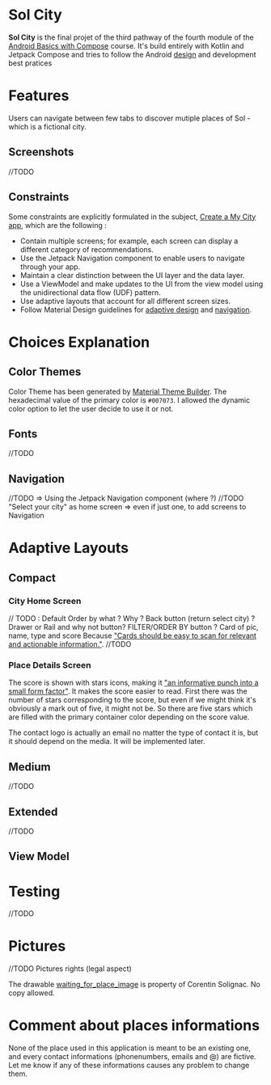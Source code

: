 # Sol City

**Sol City** is the final projet of the third pathway of the fourth module of the [Android Basics with Compose](https://developer.android.com/codelabs/basic-android-kotlin-compose-my-city?continue=https%3A%2F%2Fdeveloper.android.com%2Fcourses%2Fpathways%2Fandroid-basics-compose-unit-4-pathway-3%3Fhl%3Dfr%23codelab-https%3A%2F%2Fdeveloper.android.com%2Fcodelabs%2Fbasic-android-kotlin-compose-my-city#0) course.
It's build entirely with Kotlin and Jetpack Compose and tries to follow the Android [design](https://m3.material.io/) and development best pratices

# Features

Users can navigate between few tabs to discover mutiple places of Sol - which is a fictional city. 

## Screenshots

//TODO

## Constraints

Some constraints are explicitly formulated in the subject, [Create a My City app](https://developer.android.com/codelabs/basic-android-kotlin-compose-my-city?continue=https%3A%2F%2Fdeveloper.android.com%2Fcourses%2Fpathways%2Fandroid-basics-compose-unit-4-pathway-3%3Fhl%3Dfr%23codelab-https%3A%2F%2Fdeveloper.android.com%2Fcodelabs%2Fbasic-android-kotlin-compose-my-city#1), which are the following :
<ul>
    <li>Contain multiple screens; for example, each screen can display a different category of recommendations.</li>
    <li>Use the Jetpack Navigation component to enable users to navigate through your app.</li>
    <li>Maintain a clear distinction between the UI layer and the data layer.</li>
    <li>Use a ViewModel and make updates to the UI from the view model using the unidirectional data flow (UDF) pattern.</li>
    <li>Use adaptive layouts that account for all different screen sizes.</li>
    <li>
        Follow Material Design guidelines for <a href='https://m3.material.io/foundations/adaptive-design/overview'>adaptive design</a> and <a href='https://material.io/design/navigation/understanding-navigation.html'>navigation</a>.
    </li>
</ul>
 
# Choices Explanation

## Color Themes

Color Theme has been generated by [Material Theme Builder](https://material-foundation.github.io/material-theme-builder/). The hexadecimal value of the primary color is `#007073`.
I allowed the dynamic color option to let the user decide to use it or not.

## Fonts

//TODO

## Navigation 

//TODO => Using the Jetpack Navigation component (where ?)
//TODO "Select your city" as home screen => even if just one, to add screens to Navigation

# Adaptive Layouts

## Compact

### City Home Screen

// TODO : Default Order by what ? Why ? Back button (return select city) ?
Drawer or Rail and why not button?
FILTER/ORDER BY button ?
Card of pic, name, type and score Because ["Cards should be easy to scan for relevant and actionable information."](https://m3.material.io/components/cards/guidelines).
//TODO

### Place Details Screen

The score is shown with stars icons, making it ["an informative punch into a small form factor"](https://m3.material.io/styles/icons/designing-icons).
It makes the score easier to read. First there was the number of stars corresponding to the score, but even if we might think it's obviously a mark out of five, it might not be.
So there are five stars which are filled with the primary container color depending on the score value.

The contact logo is actually an email no matter the type of contact it is, but it should depend on the media. It will be implemented later.

## Medium

//TODO

## Extended

//TODO

## View Model

# Testing

//TODO

# Pictures

//TODO Pictures rights (legal aspect)

The drawable [waiting_for_place_image](https://github.com/CorentinSol/Sol-City/blob/main/app/src/main/res/drawable/waiting_for_place_image.JPG) is property of Corentin Solignac. No copy allowed. 

# Comment about places informations

None of the place used in this application is meant to be an existing one, and every contact informations (phonenumbers, emails and @) are fictive. Let me know if any of these informations causes any problem to change them.
